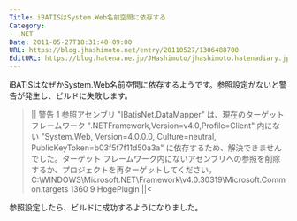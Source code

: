 ```yaml
---
Title: iBATISはSystem.Web名前空間に依存する
Category:
- .NET
Date: 2011-05-27T18:31:40+09:00
URL: https://blog.jhashimoto.net/entry/20110527/1306488700
EditURL: https://blog.hatena.ne.jp/JHashimoto/jhashimoto.hatenadiary.jp/atom/entry/12921228815717257668
---
```



iBATISはなぜかSystem.Web名前空間に依存するようです。参照設定がないと警告が発生し、ビルドに失敗します。

>||
警告	1	参照アセンブリ "IBatisNet.DataMapper" は、現在のターゲット フレームワーク ".NETFramework,Version=v4.0,Profile=Client" 内にない "System.Web, Version=4.0.0.0, Culture=neutral, PublicKeyToken=b03f5f7f11d50a3a" に依存するため、解決できませんでした。ターゲット フレームワーク内にないアセンブリへの参照を削除するか、プロジェクトを再ターゲットしてください。	C:\WINDOWS\Microsoft.NET\Framework\v4.0.30319\Microsoft.Common.targets	1360	9	HogePlugin
||<

参照設定したら、ビルドに成功するようになりました。
